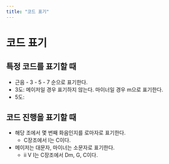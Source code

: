 ```yaml
---
title: "코드 표기"
---
```

# 코드 표기

## 특정 코드를 표기할 때
- 근음 - 3 - 5 - 7 순으로 표기한다.
- 3도: 메이저일 경우 표기하지 않는다. 마이너일 경우 m으로 표기한다.
- 5도: 

## 코드 진행을 표기할 때

- 해당 조에서 몇 번째 화음인지를 로마자로 표기한다.
	- C장조에서 I는 C이다.
- 메이저는 대문자, 마이너는 소문자로 표기한다.
	- ii V I는 C장조에서 Dm, G, C이다.

